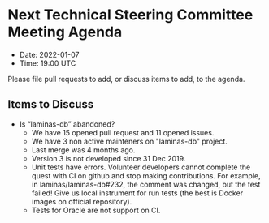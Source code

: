 # Next Technical Steering Committee Meeting Agenda

- Date: 2022-01-07
- Time: 19:00 UTC

Please file pull requests to add, or discuss items to add, to the agenda.

## Items to Discuss

- Is “laminas-db” abandoned?
  - We have 15 opened pull request and 11 opened issues.
  - We have 3 non active mainteners on "laminas-db" project.
  - Last merge was 4 months ago.
  - Version 3 is not developed since 31 Dec 2019.
  - Unit tests have errors.
    Volunteer developers cannot complete the quest with CI on github and stop making contributions.
    For example, in laminas/laminas-db#232, the comment was changed, but the test failed!
    Give us local instrument for run tests (the best is Docker images on official repository).
  - Tests for Oracle are not support on CI.
